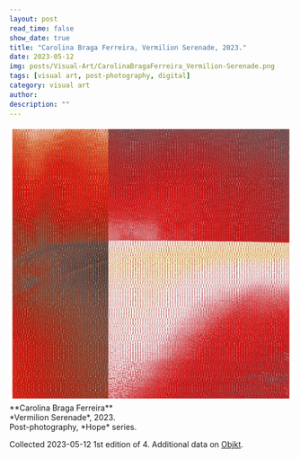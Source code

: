 ```yaml
---
layout: post
read_time: false
show_date: true
title: "Carolina Braga Ferreira, Vermilion Serenade, 2023."
date: 2023-05-12
img: posts/Visual-Art/CarolinaBragaFerreira_Vermilion-Serenade.png
tags: [visual art, post-photography, digital]
category: visual art
author: 
description: ""
---
```


<img src='./assets/img/posts/Visual-Art/CarolinaBragaFerreira_Vermilion-Serenade.png'>

<br>
**Carolina Braga Ferreira**
<br>*Vermilion Serenade*, 2023.
<br>Post-photography, *Hope* series.

 <div class="page-separator"></div>

Collected 2023-05-12 1st edition of 4. Additional data on [Objkt](https://objkt.com/tokens/KT1SJTic1WP9Ku3gu2FjYYE4sdSpz2g8yaE1/13).
